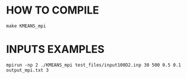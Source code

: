 # HOW TO COMPILE

```shell
make KMEANS_mpi
```


# INPUTS EXAMPLES

```shell
mpirun -np 2 ./KMEANS_mpi test_files/input100D2.inp 30 500 0.5 0.1 output_mpi.txt 3
```
